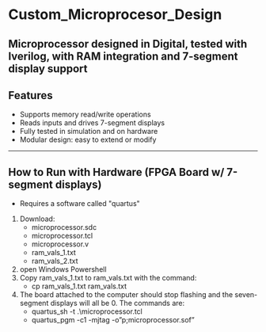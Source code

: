 # Custom_Microprocesor_Design
Microprocessor designed in Digital, tested with Iverilog, with RAM integration and 7-segment display support 
---

## Features

- Supports memory read/write operations
- Reads inputs and drives 7-segment displays
- Fully tested in simulation and on hardware
- Modular design: easy to extend or modify

---

## How to Run with Hardware (FPGA Board w/ 7-segment displays)
- Requires a software called "quartus" 
1. Download:
   -  microprocessor.sdc
   -  microprocessor.tcl
   -  microprocessor.v
   -  ram_vals_1.txt
   -  ram_vals_2.txt
2. open Windows Powershell
3. Copy ram_vals_1.txt to ram_vals.txt with the command:
   -   cp ram_vals_1.txt ram_vals.txt
5. The board attached to the computer should stop flashing and
the seven-segment displays will all be 0. The commands are:
   -   quartus_sh -t .\microprocessor.tcl
   -   quartus_pgm -c1 -mjtag -o”p;microprocessor.sof”
